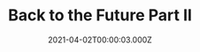 ---
title: "Back to the Future Part II"
year: 1989
date: 2021-04-02T00:00:03.000Z
permalink: /almanac/movies/2021-04-02-back-to-the-future-part-ii/index.html
link: https://letterboxd.com/rknightuk/film/back-to-the-future-part-ii/5/
rating: 3
tmdbid: 165
---